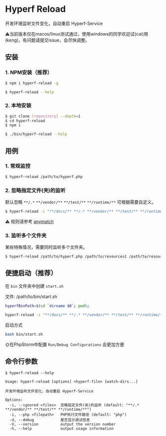 # Hyperf Reload

开发环境监听文件变化，自动重启 Hyperf-Service

⚠️当前版本仅在macos/linux测试通过，使用windows的同学欢迎试(cai)用(keng)，有问题请提交issue，会尽快调整。

## 安装

### 1. NPM安装（推荐）

```bash
$ npm i hyperf-reload -g

$ hyperf-reload --help
```

### 2. 本地安装

```bash
$ git clone [repository] --depth=1
$ cd hyperf-reload
$ npm i

$ ./bin/hyperf-reload --help
```

## 用例

### 1. 常规监控

```bash
$ hyperf-reload /path/to/hyperf.php
```

### 2. 忽略指定文件(夹)的监听

默认忽略 `**/.*` `**/vendor/**` `**/test/**` `**/runtime/**` 可根据需要自定义。

```bash
$ hyperf-reload -i "**/docs/** **/.* **/vendor/** **/test/** **/runtime/**" /path/to/hyperf.php
```

⚠️ 规则请参考 [anymatch](https://www.npmjs.com/package/anymatch)

### 3. 监听多个文件夹

某些特殊情况，需要同时监听多个文件夹。

```bash
$ hyperf-reload /path/to/hyperf.php /path/to/resources1 /path/to/resources2 /path/to/resources3
```

## 便捷启动（推荐）

在 `bin` 文件夹中创建 `start.sh`

文件: /path/to/bin/start.sh

```bash
hyperfBinPath=$(cd `dirname $0`; pwd);

hyperf-reload -i "**/docs/** **/.* **/vendor/** **/test/** **/runtime/**" "${hyperfBinPath}/hyperf.php";
```

启动方式

```bash
bash bin/start.sh
```

🌞在PhpStorm中配置 `Run/Debug Configurations` 会更加方便

## 命令行参数

```
$ hyperf-reload --help

Usage: hyperf-reload [options] <hyperf-file> [watch-dirs...]

开发环境监听文件变化，自动重启 Hyperf-Service

Options:
  -i, --ignored <files>  忽略指定文件(夹)的监听 (default: "**/.* **/vendor/** **/test/** **/runtime/**")
  -i, --php <filepath>   PHP执行文件路径 (default: "php")
  -d, --debug            是否显示调试信息
  -V, --version          output the version number
  -h, --help             output usage information
```